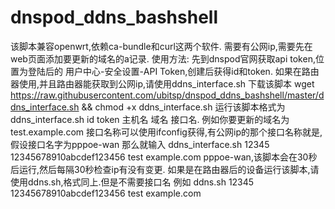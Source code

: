 # dnspod_ddns_bashshell
该脚本兼容openwrt,依赖ca-bundle和curl这两个软件.
需要有公网ip,需要先在web页面添加要更新的域名的a记录.
使用方法:
先到dnspod官网获取api token,位置为登陆后的 用户中心-安全设置-API Token,创建后获得id和token.
如果在路由器使用,并且路由器能获取到公网ip,请使用ddns_interface.sh
下载该脚本 wget https://raw.githubusercontent.com/ubitsp/dnspod_ddns_bashshell/master/ddns_interface.sh && chmod +x ddns_interface.sh
 运行该脚本格式为 ddns_interface.sh id token 主机名 域名 接口名.
例如你要更新的域名为test.example.com 接口名称可以使用ifconfig获得,有公网ip的那个接口名称就是,假设接口名字为pppoe-wan 那么就输入 ddns_interface.sh 12345 12345678910abcdef123456 test example.com pppoe-wan,该脚本会在30秒后运行,然后每隔30秒检查ip有没有变更.
如果是在路由器后的设备运行该脚本,请使用ddns.sh,格式同上.但是不需要接口名
例如 
ddns.sh 12345 12345678910abcdef123456 test example.com
